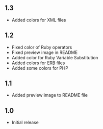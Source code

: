 ## 1.3

- Added colors for XML files

## 1.2

- Fixed color of Ruby operators
- Fixed preview image in README
- Added color for Ruby Variable Substitution
- Added colors for ERB files
- Added some colors for PHP

## 1.1

- Added preview image to README file

## 1.0

- Initial release
